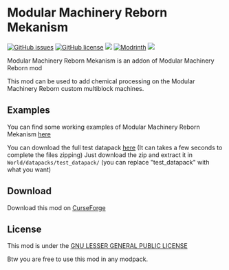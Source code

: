 # Modular Machinery Reborn Mekanism

[![GitHub issues](https://img.shields.io/github/issues/alec016/MMR-Mekanism?style=flat-square)](https://github.com/alec016/MMR-Mekanism/issues)
[![GitHub license](https://img.shields.io/github/license/alec016/MMR-Mekanism?color=0690ff&style=flat-square)](https://github.com/alec016/MMR-Mekanism/blob/1211/LICENSE.md)
[![](http://cf.way2muchnoise.eu/1131856.svg?badge_style=flat)](https://www.curseforge.com/minecraft/mc-mods/modular-machinery-reborn-mekanism)
[![Modrinth](https://img.shields.io/modrinth/dt/modular-machinery-reborn-mekanism?color=00AF5C&label=downloads&style=flat&logo=modrinth)](https://modrinth.com/mod/modular-machinery-reborn-mekanism)
[![](https://img.shields.io/discord/1071821610836828200?color=7289DA)](https://discord.gg/2XCPCVa59h)

Modular Machinery Reborn Mekanism is an addon of Modular Machinery Reborn mod

This mod can be used to add chemical processing on the Modular Machinery Reborn custom multiblock machines.

## Examples

You can find some working examples of Modular Machinery Reborn Mekanism [here](https://github.com/alec016/modular-machinery-reborn/tree/1.21-NeoForge/test_datapack)

You can download the full test datapack [here](https://download-directory.github.io/?url=https%3A%2F%2Fgithub.com%2Falec016%2Fmodular-machinery-reborn%2Ftree%2F1.21-NeoForge%2Ftest_datapack) (It can takes a few seconds to complete the files zipping) Just download the zip and extract it in `World/datapacks/test_datapack/` (you can replace "test_datapack" with what you want)

## Download

Download this mod on [CurseForge](https://www.curseforge.com/minecraft/mc-mods/modular-machinery-reborn-mekanism)

## License

This mod is under the [GNU LESSER GENERAL PUBLIC LICENSE](https://www.curseforge.com/project/1131856/license)

Btw you are free to use this mod in any modpack.